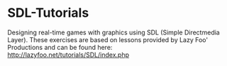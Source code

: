 # SDL-Tutorials
Designing real-time games with graphics using SDL (Simple Directmedia Layer).
These exercises are based on lessons provided by Lazy Foo' Productions and can be found here: http://lazyfoo.net/tutorials/SDL/index.php
